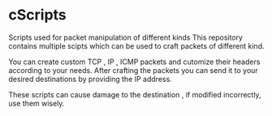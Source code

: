 # cScripts
Scripts used for packet manipulation of different kinds
This repository contains multiple scipts which can be used to craft packets of different kind.

You can create custom TCP , IP , ICMP packets and cutomize their headers according to your needs.
After crafting the packets you can send it to your desired destinations by providing the IP address.

These scripts can cause damage to the destination , if modified incorrectly,  use them wisely.

